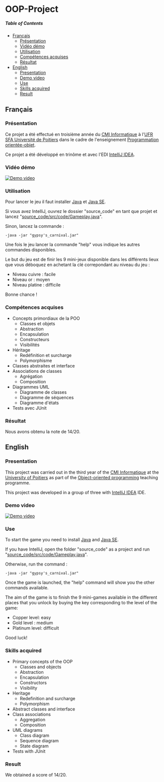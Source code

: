# OOP-Project

##### Table of Contents
* [Français](#fr)
  * [Présentation](#fr_pr)
  * [Vidéo démo](#fr_vi)
  * [Utilisation](#fr_ut)
  * [Compétences acquises](#fr_cp)
  * [Résultat](#fr_rs)
* [English](#en)
  * [Presentation](#en_pr)
  * [Demo video](#en_vi)
  * [Use](#en_u)
  * [Skills acquired](#en_sk)
  * [Result](#en_rs)

<a name="fr"/>

## Français

<a name="fr_pr"/>

### Présentation

Ce projet a été effectué en troisième année du [CMI Informatique](http://formations.univ-poitiers.fr/fr/index/autre-diplome-niveau-master-AM/autre-diplome-niveau-master-AM/cmi-informatique-JD2XQGVY.html) à l'[UFR SFA Université de Poitiers](https://sfa.univ-poitiers.fr/) dans le cadre de l'enseignement [Programmation orientée-objet](http://formations.univ-poitiers.fr/fr/index/autre-diplome-niveau-master-AM/autre-diplome-niveau-master-AM/cmi-informatique-JD2XQGVY/specialite-s5-JD2XSMB7/programmation-orientee-objet-JB1YGRBD.html).

Ce projet a été développé en trinôme et avec l'EDI [IntelliJ IDEA](https://www.jetbrains.com/fr-fr/idea/).

<a name="fr_vi"/>

### Vidéo démo

[![Demo video](https://j.gifs.com/gZA37l.gif)](https://www.youtube.com/watch?v=509DwE4Tuf0)

<a name="fr_ut"/>

### Utilisation

Pour lancer le jeu il faut installer [Java](https://www.java.com/fr/download/help/download_options.html) et [Java SE](https://www.oracle.com/java/technologies/java-se-glance.html).

Si vous avez IntelliJ, ouvrez le dossier "source_code" en tant que projet et lancez "[source_code/src/code/Gameplay.java](https://github.com/SauzeauYannis/OOP-Project/blob/main/source_code/src/code/Gameplay.java)".

Sinon, lancez la commande :

```shell
-java -jar "gypsy's_carnival.jar"
```

Une fois le jeu lancer la commande "help" vous indique les autres commandes disponibles.

Le but du jeu est de finir les 9 mini-jeux disponible dans les différents lieux que vous déboquez en achetant la clé correpondant au niveau du jeu :
* Niveau cuivre : facile
* Niveau or : moyen
* Niveau platine : difficile

Bonne chance !

<a name="fr_cp"/>

### Compétences acquises

* Concepts primordiaux de la POO
  * Classes et objets
  * Abstraction
  * Encapsulation
  * Constructeurs
  * Visibilités
* Héritage
  * Redéfinition et surcharge
  * Polymorphisme
* Classes abstraites et interface
* Associations de classes
  * Agrégation
  * Composition
* Diagrammes UML
  * Diagramme de classes
  * Diagramme de séquences
  * Diagramme d'états
* Tests avec JUnit

<a name="fr_rs"/>

### Résultat

Nous avons obtenu la note de 14/20.

<a name="en"/>

## English

<a name="en_pr"/>

### Presentation

This project was carried out in the third year of the [CMI Informatique](http://formations.univ-poitiers.fr/fr/index/autre-diplome-niveau-master-AM/autre-diplome-niveau-master-AM/cmi-informatique-JD2XQGVY.html) at the [University of Poitiers](https://www.univ-poitiers.fr/en/) as part of the [Object-oriented programming](http://formations.univ-poitiers.fr/fr/index/autre-diplome-niveau-master-AM/autre-diplome-niveau-master-AM/cmi-informatique-JD2XQGVY/specialite-s5-JD2XSMB7/programmation-orientee-objet-JB1YGRBD.html) teaching programme.

This project was developed in a group of three with [IntelliJ IDEA](https://www.jetbrains.com/idea/) IDE.

<a name="en_vi"/>

### Demo video

[![Demo video](https://j.gifs.com/gZA37l.gif)](https://www.youtube.com/watch?v=509DwE4Tuf0)

<a name="en_u"/>

### Use

To start the game you need to install [Java](https://www.java.com/fr/download/help/download_options.html) and [Java SE](https://www.oracle.com/java/technologies/java-se-glance.html).

If you have IntelliJ, open the folder "source_code" as a project and run "[source_code/src/code/Gameplay.java](https://github.com/SauzeauYannis/OOP-Project/blob/main/source_code/src/code/Gameplay.java)".

Otherwise, run the command :

```shell
-java -jar "gypsy's_carnival.jar"
```

Once the game is launched, the "help" command will show you the other commands available.

The aim of the game is to finish the 9 mini-games available in the different places that you unlock by buying the key corresponding to the level of the game:
* Copper level: easy
* Gold level : medium
* Platinum level: difficult

Good luck!

<a name="en_sk"/>

### Skills acquired
* Primary concepts of the OOP
  * Classes and objects
  * Abstraction
  * Encapsulation
  * Constructors
  * Visibility
* Heritage
  * Redefinition and surcharge
  * Polymorphism
* Abstract classes and interface
* Class associations
  * Aggregation
  * Composition
* UML diagrams
  * Class diagram
  * Sequence diagram
  * State diagram
* Tests with JUnit
  
<a name="en_rs"/>

### Result

We obtained a score of 14/20.
